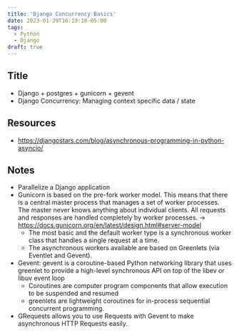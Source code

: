 ```yaml
---
title: 'Django Concurrency Basics'
date: 2023-01-29T16:19:18-05:00
tags:
  - Python
  - Django
draft: true
---
```


## Title

- Django + postgres + gunicorn + gevent
- Django Concurrency: Managing context specific data / state

## Resources

- https://djangostars.com/blog/asynchronous-programming-in-python-asyncio/

## Notes

- Parallelize a Django application
- Gunicorn is based on the pre-fork worker model. This means that there is a central master process that manages a set of worker processes. The master never knows anything about individual clients. All requests and responses are handled completely by worker processes. -> https://docs.gunicorn.org/en/latest/design.html#server-model
  - The most basic and the default worker type is a synchronous worker class that handles a single request at a time.
  - The asynchronous workers available are based on Greenlets (via Eventlet and Gevent).
- Gevent: gevent is a coroutine-based Python networking library that uses greenlet to provide a high-level synchronous API on top of the libev or libuv event loop
  - Coroutines are computer program components that allow execution to be suspended and resumed
  - greenlets are lightweight coroutines for in-process sequential concurrent programming.
- GRequests allows you to use Requests with Gevent to make asynchronous HTTP Requests easily.
